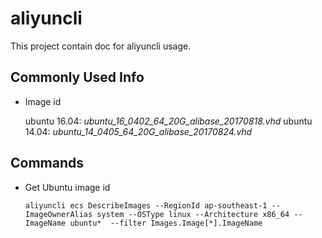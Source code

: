# aliyuncli

This project contain doc for aliyuncli usage.

## Commonly Used Info

- Image id

  ubuntu 16.04: *ubuntu_16_0402_64_20G_alibase_20170818.vhd*
  ubuntu 14.04: *ubuntu_14_0405_64_20G_alibase_20170824.vhd*

## Commands

- Get Ubuntu image id
  
    `aliyuncli ecs DescribeImages --RegionId ap-southeast-1 --ImageOwnerAlias system --OSType linux --Architecture x86_64 --ImageName ubuntu*  --filter Images.Image[*].ImageName`
